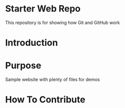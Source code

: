 # Starter Web Repo

This repository is for showing how Git and GitHub work

# Introduction

# Purpose

Sample website with plenty of files for demos

# How To Contribute

